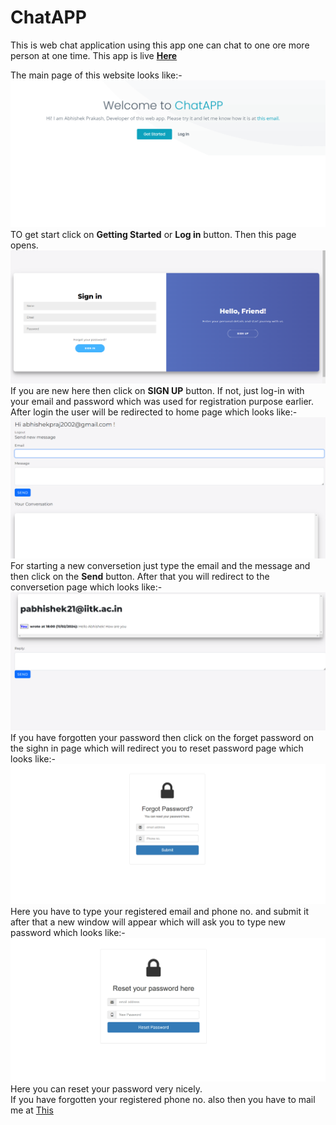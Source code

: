 # ChatAPP
<p>This is web chat application using this app one can chat to one ore more person at one time. This app is live <b> <a href="https://chatapp12.onrender.com/" target="_blank">Here</a></b> 
<p>The main page of this website looks like:-<br>
<img src="static/IMG/mainpage.png" alt=""><br>
TO get start click on <b>Getting Started</b> or <b>Log in</b> button. Then this page opens.<br>
<img src="static/IMG/signinpage.png" alt=""><br>
If you are new here then click on <b>SIGN UP</b> button.
If not, just log-in with your email and password which was used for registration purpose earlier.
After login the user will be redirected to home page which looks like:-
<img src="static/IMG/main%20page%20after%20login.png" alt=""><br>
For starting a new conversetion just type the email and the message and then click on the <b>Send</b> button. After that you will redirect to the conversetion page which looks like:-
<img src="static/IMG/reply.png" alt=""><br>
If you have forgotten your password then click on the forget password on the sighn in page which will redirect you to reset password page which looks like:-
<img src="static/IMG/forget.png" alt=""><br>
Here you have to type your registered email and phone no. and submit it after that a new window will appear which will ask you to type new password which looks like:-
<img src="static/IMG/enter%20new%20password%20.png" alt=""><br>
Here you can reset your password very nicely.<br>
If you have forgotten your registered phone no. also then you have to mail me at <a href="mailto:abhishekpraj2002@gmail.com" target="_blank">This</a></b> 
